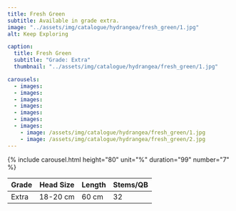 ```yaml
---
title: Fresh Green
subtitle: Available in grade extra.
image: "../assets/img/catalogue/hydrangea/fresh_green/1.jpg"
alt: Keep Exploring

caption: 
  title: Fresh Green
  subtitle: "Grade: Extra"
  thumbnail: "../assets/img/catalogue/hydrangea/fresh_green/1.jpg"

carousels:
  - images: 
  - images: 
  - images:
  - images:  
  - images: 
  - images: 
  - images: 
    - image: /assets/img/catalogue/hydrangea/fresh_green/1.jpg
    - image: /assets/img/catalogue/hydrangea/fresh_green/2.jpg
---
```


{% include carousel.html height="80" unit="%" duration="99" number="7" %}

| Grade | Head Size | Length | Stems/QB |
|-------|-----------|--------|----------|
| Extra |  18-20 cm | 60 cm  |    32    |